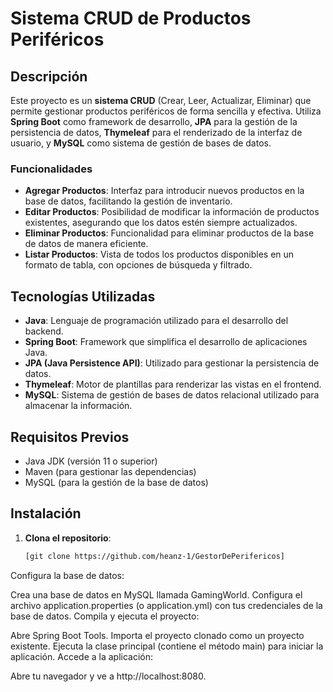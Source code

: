 # Sistema CRUD de Productos Periféricos

## Descripción

Este proyecto es un **sistema CRUD** (Crear, Leer, Actualizar, Eliminar) que permite gestionar productos periféricos de forma sencilla y efectiva. Utiliza **Spring Boot** como framework de desarrollo, **JPA** para la gestión de la persistencia de datos, **Thymeleaf** para el renderizado de la interfaz de usuario, y **MySQL** como sistema de gestión de bases de datos.

### Funcionalidades

- **Agregar Productos**: Interfaz para introducir nuevos productos en la base de datos, facilitando la gestión de inventario.
- **Editar Productos**: Posibilidad de modificar la información de productos existentes, asegurando que los datos estén siempre actualizados.
- **Eliminar Productos**: Funcionalidad para eliminar productos de la base de datos de manera eficiente.
- **Listar Productos**: Vista de todos los productos disponibles en un formato de tabla, con opciones de búsqueda y filtrado.

## Tecnologías Utilizadas

- **Java**: Lenguaje de programación utilizado para el desarrollo del backend.
- **Spring Boot**: Framework que simplifica el desarrollo de aplicaciones Java.
- **JPA (Java Persistence API)**: Utilizado para gestionar la persistencia de datos.
- **Thymeleaf**: Motor de plantillas para renderizar las vistas en el frontend.
- **MySQL**: Sistema de gestión de bases de datos relacional utilizado para almacenar la información.

## Requisitos Previos

- Java JDK (versión 11 o superior)
- Maven (para gestionar las dependencias)
- MySQL (para la gestión de la base de datos)

## Instalación

1. **Clona el repositorio**:
   ```bash
   [git clone https://github.com/heanz-1/GestorDePerifericos]

Configura la base de datos:

Crea una base de datos en MySQL llamada GamingWorld.
Configura el archivo application.properties (o application.yml) con tus credenciales de la base de datos.
Compila y ejecuta el proyecto:

Abre Spring Boot Tools.
Importa el proyecto clonado como un proyecto existente.
Ejecuta la clase principal (contiene el método main) para iniciar la aplicación.
Accede a la aplicación:

Abre tu navegador y ve a http://localhost:8080.

